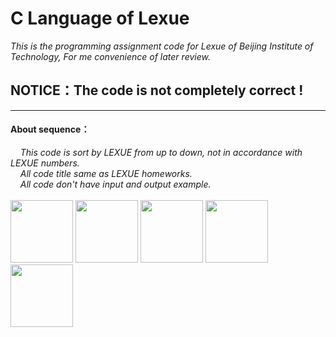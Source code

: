 # C Language of Lexue
*This is the programming assignment code for Lexue of Beijing Institute of Technology, For me convenience of later review.*

## **NOTICE：The code is not completely correct !**
---
#### About sequence：
&nbsp;&nbsp;&nbsp;&nbsp;*This code is sort by LEXUE from up to down, not in accordance with LEXUE numbers.*
</br>&nbsp;&nbsp;&nbsp;&nbsp;*All code title same as LEXUE homeworks.*
</br>&nbsp;&nbsp;&nbsp;&nbsp;*All code don't have input and output example.*
<br/><br/>
<img src="https://lh3.googleusercontent.com/proxy/zC81My61lIelntGtemCUWttiT7mikuJZh7Yz4YiD8mdSc00jpv5kaQLZ-lQC7lQdYinG43lGh7O9h_FgIh0VJvCHWc7ruzttehJcqdjRbD1FHw" width="100" height="100" alt=""/>
<img src="https://lh3.googleusercontent.com/proxy/zC81My61lIelntGtemCUWttiT7mikuJZh7Yz4YiD8mdSc00jpv5kaQLZ-lQC7lQdYinG43lGh7O9h_FgIh0VJvCHWc7ruzttehJcqdjRbD1FHw" width="100" height="100" alt=""/>
<img src="https://lh3.googleusercontent.com/proxy/zC81My61lIelntGtemCUWttiT7mikuJZh7Yz4YiD8mdSc00jpv5kaQLZ-lQC7lQdYinG43lGh7O9h_FgIh0VJvCHWc7ruzttehJcqdjRbD1FHw" width="100" height="100" alt=""/>
<img src="https://lh3.googleusercontent.com/proxy/zC81My61lIelntGtemCUWttiT7mikuJZh7Yz4YiD8mdSc00jpv5kaQLZ-lQC7lQdYinG43lGh7O9h_FgIh0VJvCHWc7ruzttehJcqdjRbD1FHw" width="100" height="100" alt=""/>
<img src="https://lh3.googleusercontent.com/proxy/zC81My61lIelntGtemCUWttiT7mikuJZh7Yz4YiD8mdSc00jpv5kaQLZ-lQC7lQdYinG43lGh7O9h_FgIh0VJvCHWc7ruzttehJcqdjRbD1FHw" width="100" height="100" alt=""/>
